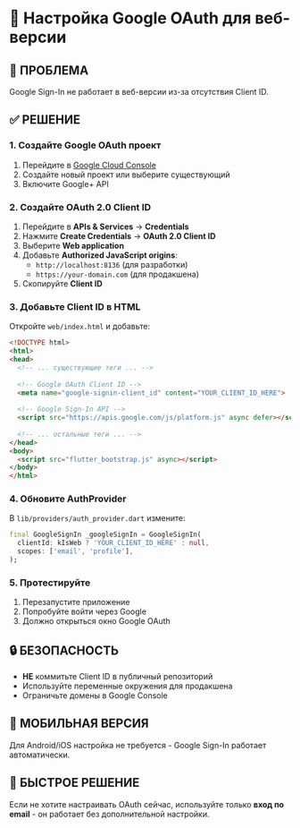 # 🔧 Настройка Google OAuth для веб-версии

## 🚨 ПРОБЛЕМА
Google Sign-In не работает в веб-версии из-за отсутствия Client ID.

## ✅ РЕШЕНИЕ

### 1. Создайте Google OAuth проект

1. Перейдите в [Google Cloud Console](https://console.cloud.google.com/)
2. Создайте новый проект или выберите существующий
3. Включите Google+ API

### 2. Создайте OAuth 2.0 Client ID

1. Перейдите в **APIs & Services** → **Credentials**
2. Нажмите **Create Credentials** → **OAuth 2.0 Client ID**
3. Выберите **Web application**
4. Добавьте **Authorized JavaScript origins**:
   - `http://localhost:8136` (для разработки)
   - `https://your-domain.com` (для продакшена)
5. Скопируйте **Client ID**

### 3. Добавьте Client ID в HTML

Откройте `web/index.html` и добавьте:

```html
<!DOCTYPE html>
<html>
<head>
  <!-- ... существующие теги ... -->
  
  <!-- Google OAuth Client ID -->
  <meta name="google-signin-client_id" content="YOUR_CLIENT_ID_HERE">
  
  <!-- Google Sign-In API -->
  <script src="https://apis.google.com/js/platform.js" async defer></script>
  
  <!-- ... остальные теги ... -->
</head>
<body>
  <script src="flutter_bootstrap.js" async></script>
</body>
</html>
```

### 4. Обновите AuthProvider

В `lib/providers/auth_provider.dart` измените:

```dart
final GoogleSignIn _googleSignIn = GoogleSignIn(
  clientId: kIsWeb ? 'YOUR_CLIENT_ID_HERE' : null,
  scopes: ['email', 'profile'],
);
```

### 5. Протестируйте

1. Перезапустите приложение
2. Попробуйте войти через Google
3. Должно открыться окно Google OAuth

## 🔒 БЕЗОПАСНОСТЬ

- **НЕ** коммитьте Client ID в публичный репозиторий
- Используйте переменные окружения для продакшена
- Ограничьте домены в Google Console

## 📱 МОБИЛЬНАЯ ВЕРСИЯ

Для Android/iOS настройка не требуется - Google Sign-In работает автоматически.

## 🚀 БЫСТРОЕ РЕШЕНИЕ

Если не хотите настраивать OAuth сейчас, используйте только **вход по email** - он работает без дополнительной настройки.

